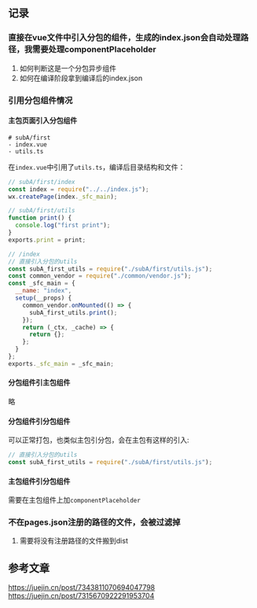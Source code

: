 ## 记录
### 直接在vue文件中引入分包的组件，生成的index.json会自动处理路径，我需要处理componentPlaceholder
1. 如何判断这是一个分包异步组件
2. 如何在编译阶段拿到编译后的index.json

### 引用分包组件情况
#### 主包页面引入分包组件
```shell
# subA/first
- index.vue
- utils.ts
```
在`index.vue`中引用了`utils.ts`，编译后目录结构和文件：
```js
// subA/first/index
const index = require("../../index.js");
wx.createPage(index._sfc_main);

// subA/first/utils
function print() {
  console.log("first print");
}
exports.print = print;

// /index
// 直接引入分包的utils
const subA_first_utils = require("./subA/first/utils.js");
const common_vendor = require("./common/vendor.js");
const _sfc_main = {
  __name: "index",
  setup(__props) {
    common_vendor.onMounted(() => {
      subA_first_utils.print();
    });
    return (_ctx, _cache) => {
      return {};
    };
  }
};
exports._sfc_main = _sfc_main;
```

#### 分包组件引主包组件
略

#### 分包组件引分包组件
可以正常打包，也类似主包引分包，会在主包有这样的引入:
```js
// 直接引入分包的utils
const subA_first_utils = require("./subA/first/utils.js");
```

#### 主包组件引分包组件
需要在主包组件上加`componentPlaceholder`

### 不在pages.json注册的路径的文件，会被过滤掉
1. 需要将没有注册路径的文件搬到dist


## 参考文章
https://juejin.cn/post/7343811070694047798
https://juejin.cn/post/7315670922291953704